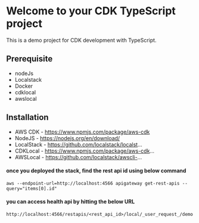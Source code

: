 # Welcome to your CDK TypeScript project

This is a demo project for CDK development with TypeScript.

## Prerequisite
- nodeJs 
- Localstack 
- Docker
- cdklocal 
- awslocal 

## Installation
- AWS CDK - https://www.npmjs.com/package/aws-cdk  
- NodeJS - https://nodejs.org/en/download/
- LocalStack - https://github.com/localstack/localst...
- CDKLocal - https://www.npmjs.com/package/aws-cdk...
- AWSLocal -  https://github.com/localstack/awscli-...


#### once you deployed the stack, find the rest api id using below command

```
aws --endpoint-url=http://localhost:4566 apigateway get-rest-apis --query="items[0].id"
```


#### you can access health  api by hitting the below URL

```
http://localhost:4566/restapis/<rest_api_id>/local/_user_request_/demo
```



